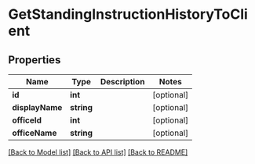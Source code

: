 # GetStandingInstructionHistoryToClient

## Properties
Name | Type | Description | Notes
------------ | ------------- | ------------- | -------------
**id** | **int** |  | [optional] 
**displayName** | **string** |  | [optional] 
**officeId** | **int** |  | [optional] 
**officeName** | **string** |  | [optional] 

[[Back to Model list]](../../README.md#documentation-for-models) [[Back to API list]](../../README.md#documentation-for-api-endpoints) [[Back to README]](../../README.md)

